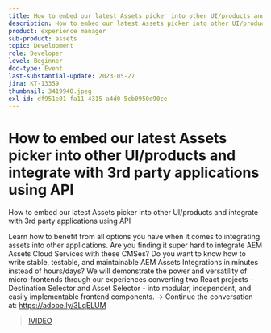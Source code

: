 ```yaml
---
title: How to embed our latest Assets picker into other UI/products and integrate with 3rd party applications using API
description: How to embed our latest Assets picker into other UI/products and integrate with 3rd party applications using APILearn how to benefit from all options you have when it comes to integrating assets into other applications. Are you finding it super hard to integrate AEM Assets Cloud Services with these CMSes? Do you want to know how to write stable, testable, and maintainable AEM Assets Integrations in minutes instead of hours/days? We will demonstrate the power and versatility of micro-frontends through our experiences converting two React projects - Destination Selector and Asset Selector - into modular, independent, and easily implementable frontend components.
product: experience manager
sub-product: assets
topic: Development
role: Developer
level: Beginner
doc-type: Event
last-substantial-update: 2023-05-27
jira: KT-13359
thumbnail: 3419940.jpeg
exl-id: df951e01-fa11-4315-a4d0-5cb0950d90ce
---
```

# How to embed our latest Assets picker into other UI/products and integrate with 3rd party applications using API

How to embed our latest Assets picker into other UI/products and integrate with 3rd party applications using API

Learn how to benefit from all options you have when it comes to integrating assets into other applications. Are you finding it super hard to integrate AEM Assets Cloud Services with these CMSes? Do you want to know how to write stable, testable, and maintainable AEM Assets Integrations in minutes instead of hours/days? We will demonstrate the power and versatility of micro-frontends through our experiences converting two React projects - Destination Selector and Asset Selector - into modular, independent, and easily implementable frontend components. → Continue the conversation at: https://adobe.ly/3LqELUM

>[!VIDEO](https://video.tv.adobe.com/v/3419940/?learn=on)
